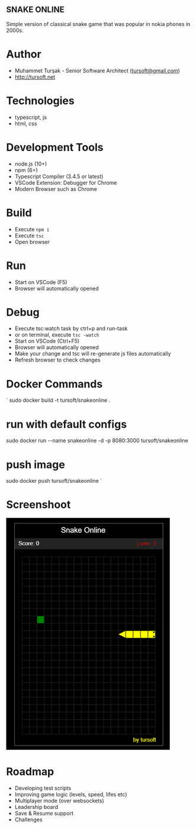 ## SNAKE ONLINE
Simple version of classical snake game that was popular in nokia phones in 2000s.

# Author
* Muhammet Turşak - Senior Software Architect (tursoft@gmail.com)
* http://tursoft.net

# Technologies
* typescript, js
* html, css

# Development Tools
* node.js  (10+)
* npm  (6+)
* Typescript Compiler  (3.4.5 or latest)
* VSCode Extension: Debugger for Chrome
* Modern Browser such as Chrome

# Build
* Execute `npm i`
* Execute `tsc`
* Open browser

# Run
* Start on VSCode (F5)
* Browser will automatically opened

# Debug
* Execute tsc:watch task by ctrl+p and run-task
* or on terminal, execute `tsc -watch`
* Start on VSCode (Ctrl+F5)
* Browser will automatically opened
* Make your change and tsc will re-generate js files automatically
* Refresh browser to check changes

# Docker Commands
`
sudo docker build -t tursoft/snakeonline .
# run with default configs
sudo docker run --name snakeonline -d -p 8080:3000 tursoft/snakeonline
# push image
sudo docker push tursoft/snakeonline
`

# Screenshoot
![Screenshoot][screenshoot1]

[screenshoot1]: src/snake.gif "Screenshoot"


# Roadmap
* Developing test scripts
* Improving game logic (levels, speed, lifes etc)
* Multiplayer mode (over websockets)
* Leadership board
* Save & Resume support
* Challenges